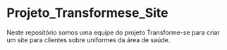 # Projeto_Transformese_Site
Neste repositório somos uma equipe do projeto Transforme-se para criar um site para clientes sobre uniformes da área de saúde.
